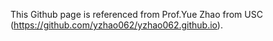 This Github page is referenced from Prof.Yue Zhao from USC (https://github.com/yzhao062/yzhao062.github.io).
